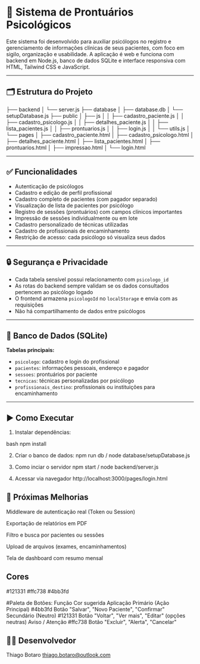# 🧠 Sistema de Prontuários Psicológicos

Este sistema foi desenvolvido para auxiliar psicólogos no registro e gerenciamento de informações clínicas de seus pacientes, com foco em sigilo, organização e usabilidade. A aplicação é web e funciona com backend em Node.js, banco de dados SQLite e interface responsiva com HTML, Tailwind CSS e JavaScript.

---

## 🗂 Estrutura do Projeto

├── backend
│ └── server.js
├── database
│ ├── database.db
│ └── setupDatabase.js
├── public
│ ├── js
│ │ ├── cadastro_paciente.js
│ │ ├── cadastro_psicologo.js
│ │ ├── detalhes_paciente.js
│ │ ├── lista_pacientes.js
│ │ ├── prontuarios.js
│ │ ├── login.js
│ │ └── utils.js
│ └── pages
│ ├── cadastro_paciente.html
│ ├── cadastro_psicologo.html
│ ├── detalhes_paciente.html
│ ├── lista_pacientes.html
│ ├── prontuarios.html
│ ├── impressao.html
│ └── login.html

---

## ✅ Funcionalidades

- Autenticação de psicólogos
- Cadastro e edição de perfil profissional
- Cadastro completo de pacientes (com pagador separado)
- Visualização de lista de pacientes por psicólogo
- Registro de sessões (prontuários) com campos clínicos importantes
- Impressão de sessões individualmente ou em lote
- Cadastro personalizado de técnicas utilizadas
- Cadastro de profissionais de encaminhamento
- Restrição de acesso: cada psicólogo só visualiza seus dados

---

## 🔒 Segurança e Privacidade

- Cada tabela sensível possui relacionamento com `psicologo_id`
- As rotas do backend sempre validam se os dados consultados pertencem ao psicólogo logado
- O frontend armazena `psicologoId` no `localStorage` e envia com as requisições
- Não há compartilhamento de dados entre psicólogos

---

## 🧠 Banco de Dados (SQLite)

**Tabelas principais:**

- `psicologo`: cadastro e login do profissional
- `pacientes`: informações pessoais, endereço e pagador
- `sessoes`: prontuários por paciente
- `tecnicas`: técnicas personalizadas por psicólogo
- `profissionais_destino`: profissionais ou instituições para encaminhamento

---

## ▶️ Como Executar

1. Instalar dependências:

bash
npm install

2. Criar o banco de dados:
   npm run db / node database/setupDatabase.js

3. Como inciar o servidor
   npm start / node backend/server.js

4. Acessar via navegador
   http://localhost:3000/pages/login.html

## 📌 Próximas Melhorias

Middleware de autenticação real (Token ou Session)

Exportação de relatórios em PDF

Filtro e busca por pacientes ou sessões

Upload de arquivos (exames, encaminhamentos)

Tela de dashboard com resumo mensal

## Cores

#121331
#ffc738
#4bb3fd

#Paleta de Botões:
Função Cor sugerida Aplicação
Primário (Ação Principal) #4bb3fd Botão "Salvar", "Novo Paciente", "Confirmar"
Secundário (Neutro) #121331 Botão "Voltar", "Ver mais", "Editar" (opções neutras)
Aviso / Atenção #ffc738 Botão "Excluir", "Alerta", "Cancelar"

## 👨‍💻 Desenvolvedor

Thiago Botaro
thiago.botaro@outlook.com
